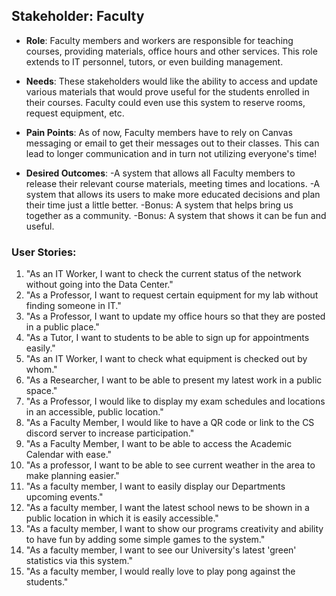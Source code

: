 ## Stakeholder: Faculty
- **Role**: Faculty members and workers are responsible for teaching courses, providing materials, office hours and other services. This role extends to IT personnel, tutors, or even building management.

- **Needs**: These stakeholders would like the ability to access and update various materials that would prove useful for the students enrolled in their courses. Faculty could even use this system to reserve rooms, request equipment, etc.

- **Pain Points**: As of now, Faculty members have to rely on Canvas messaging or email to get their messages out to their classes. This can lead to longer communication and in turn not utilizing everyone's time!

- **Desired Outcomes**: 
	-A system that allows all Faculty members to release their relevant course materials, meeting times and locations. 
	-A system that allows its users to make more educated decisions and plan their time just a little better. 
	-Bonus: A system that helps bring us together as a community.
	-Bonus: A system that shows it can be fun and useful.


### User Stories:

1. "As an IT Worker, I want to check the current status of the network without going into the Data Center."
2. "As a Professor, I want to request certain equipment for my lab without finding someone in IT."
3. "As a Professor, I want to update my office hours so that they are posted in a public place."
4. "As a Tutor, I want to students to be able to sign up for appointments easily."
5. "As an IT Worker, I want to check what equipment is checked out by whom."
6. "As a Researcher, I want to be able to present my latest work in a public space."
7. "As a Professor, I would like to display my exam schedules and locations in an accessible, public location."
8. "As a Faculty Member, I would like to have a QR code or link to the CS discord server to increase participation."
9. "As a Faculty Member, I want to be able to access the Academic Calendar with ease."
10. "As a professor, I want to be able to see current weather in the area to make planning easier."
11. "As a faculty member, I want to easily display our Departments upcoming events."
12. "As a faculty member, I want the latest school news to be shown in a public location in which it is easily accessible."
13. "As a faculty member, I want to show our programs creativity and ability to have fun by adding some simple games to the system."
14. "As a faculty member, I want to see our University's latest 'green' statistics via this system."
15. "As a faculty member, I would really love to play pong against the students."